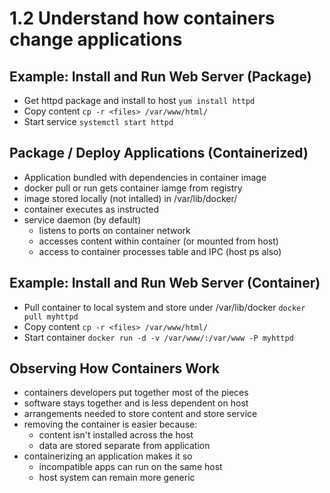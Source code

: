 # 1.2 Understand how containers change applications

## Example: Install and Run Web Server (Package)
- Get httpd package and install to host `yum install httpd`
- Copy content `cp -r <files> /var/www/html/`
- Start service `systemctl start httpd`

## Package / Deploy Applications (Containerized)
- Application bundled with dependencies in container image
- docker pull or run gets container iamge from registry
- image stored locally (not intalled) in /var/lib/docker/
- container executes as instructed
- service daemon (by default)
  - listens to ports on container network
  - accesses content within container (or mounted from host)
  - access to container processes table and IPC (host ps also)
  
## Example: Install and Run Web Server (Container)
- Pull container to local system and store under /var/lib/docker `docker pull myhttpd`
- Copy content `cp -r <files> /var/www/html/`
- Start container `docker run -d -v /var/www/:/var/www -P myhttpd`

## Observing How Containers Work
- containers developers put together most of the pieces
- software stays together and is less dependent on host
- arrangements needed to store content and store service
- removing the container is easier because:
  - content isn't installed across the host
  - data are stored separate from application
- containerizing an application makes it so
  - incompatible apps can run on the same host
  - host system can remain more generic

